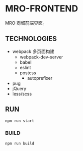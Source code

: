 
# MRO-FRONTEND

MRO 商城前端界面。

## TECHNOLOGIES

+ webpack 多页面构建
  + webpack-dev-server
  + babel
  + eslint
  + postcss
    + autoprefixer
+ pug
+ jQuery
+ less/scss

## RUN

```shell
npm run start
```

### BUILD

```shell
npm run build
```

